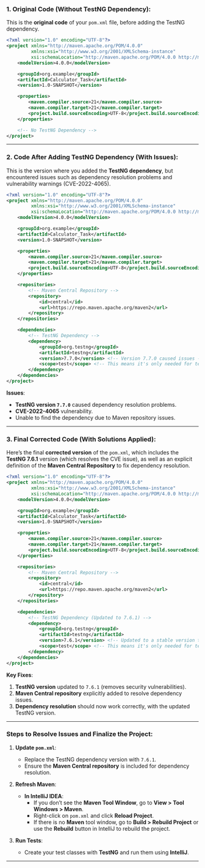
### **1. Original Code (Without TestNG Dependency)**:

This is the **original code** of your `pom.xml` file, before adding the TestNG dependency.

```xml
<?xml version="1.0" encoding="UTF-8"?>
<project xmlns="http://maven.apache.org/POM/4.0.0"
         xmlns:xsi="http://www.w3.org/2001/XMLSchema-instance"
         xsi:schemaLocation="http://maven.apache.org/POM/4.0.0 http://maven.apache.org/xsd/maven-4.0.0.xsd">
    <modelVersion>4.0.0</modelVersion>

    <groupId>org.example</groupId>
    <artifactId>Calculator_Task</artifactId>
    <version>1.0-SNAPSHOT</version>

    <properties>
        <maven.compiler.source>21</maven.compiler.source>
        <maven.compiler.target>21</maven.compiler.target>
        <project.build.sourceEncoding>UTF-8</project.build.sourceEncoding>
    </properties>

    <!-- No TestNG Dependency -->
</project>
```

---

### **2. Code After Adding TestNG Dependency (With Issues)**:

This is the version where you added the **TestNG dependency**, but encountered issues such as dependency resolution problems and vulnerability warnings (CVE-2022-4065).

```xml
<?xml version="1.0" encoding="UTF-8"?>
<project xmlns="http://maven.apache.org/POM/4.0.0"
         xmlns:xsi="http://www.w3.org/2001/XMLSchema-instance"
         xsi:schemaLocation="http://maven.apache.org/POM/4.0.0 http://maven.apache.org/xsd/maven-4.0.0.xsd">
    <modelVersion>4.0.0</modelVersion>

    <groupId>org.example</groupId>
    <artifactId>Calculator_Task</artifactId>
    <version>1.0-SNAPSHOT</version>

    <properties>
        <maven.compiler.source>21</maven.compiler.source>
        <maven.compiler.target>21</maven.compiler.target>
        <project.build.sourceEncoding>UTF-8</project.build.sourceEncoding>
    </properties>

    <repositories>
        <!-- Maven Central Repository -->
        <repository>
            <id>central</id>
            <url>https://repo.maven.apache.org/maven2</url>
        </repository>
    </repositories>

    <dependencies>
        <!-- TestNG Dependency -->
        <dependency>
            <groupId>org.testng</groupId>
            <artifactId>testng</artifactId>
            <version>7.7.0</version> <!-- Version 7.7.0 caused issues -->
            <scope>test</scope> <!-- This means it's only needed for testing -->
        </dependency>
    </dependencies>
</project>
```

**Issues**:
- **TestNG version `7.7.0`** caused dependency resolution problems.
- **CVE-2022-4065** vulnerability.
- Unable to find the dependency due to Maven repository issues.

---

### **3. Final Corrected Code (With Solutions Applied)**:

Here’s the final **corrected version** of the `pom.xml`, which includes the **TestNG 7.6.1** version (which resolves the CVE issue), as well as an explicit definition of the **Maven Central Repository** to fix dependency resolution.

```xml
<?xml version="1.0" encoding="UTF-8"?>
<project xmlns="http://maven.apache.org/POM/4.0.0"
         xmlns:xsi="http://www.w3.org/2001/XMLSchema-instance"
         xsi:schemaLocation="http://maven.apache.org/POM/4.0.0 http://maven.apache.org/xsd/maven-4.0.0.xsd">
    <modelVersion>4.0.0</modelVersion>

    <groupId>org.example</groupId>
    <artifactId>Calculator_Task</artifactId>
    <version>1.0-SNAPSHOT</version>

    <properties>
        <maven.compiler.source>21</maven.compiler.source>
        <maven.compiler.target>21</maven.compiler.target>
        <project.build.sourceEncoding>UTF-8</project.build.sourceEncoding>
    </properties>

    <repositories>
        <!-- Maven Central Repository -->
        <repository>
            <id>central</id>
            <url>https://repo.maven.apache.org/maven2</url>
        </repository>
    </repositories>

    <dependencies>
        <!-- TestNG Dependency (Updated to 7.6.1) -->
        <dependency>
            <groupId>org.testng</groupId>
            <artifactId>testng</artifactId>
            <version>7.6.1</version> <!-- Updated to a stable version to avoid CVE-2022-4065 -->
            <scope>test</scope> <!-- This means it's only needed for testing -->
        </dependency>
    </dependencies>
</project>
```

**Key Fixes**:
1. **TestNG version** updated to `7.6.1` (removes security vulnerabilities).
2. **Maven Central repository** explicitly added to resolve dependency issues.
3. **Dependency resolution** should now work correctly, with the updated TestNG version.

---

### **Steps to Resolve Issues and Finalize the Project**:

1. **Update `pom.xml`**:
   - Replace the TestNG dependency version with `7.6.1`.
   - Ensure the **Maven Central repository** is included for dependency resolution.

2. **Refresh Maven**:
   - **In IntelliJ IDEA**:
     - If you don’t see the **Maven Tool Window**, go to **View > Tool Windows > Maven**.
     - Right-click on `pom.xml` and click **Reload Project**.
     - If there is no **Maven** tool window, go to **Build > Rebuild Project** or use the **Rebuild** button in IntelliJ to rebuild the project.

3. **Run Tests**:
   - Create your test classes with **TestNG** and run them using **IntelliJ**.

---
